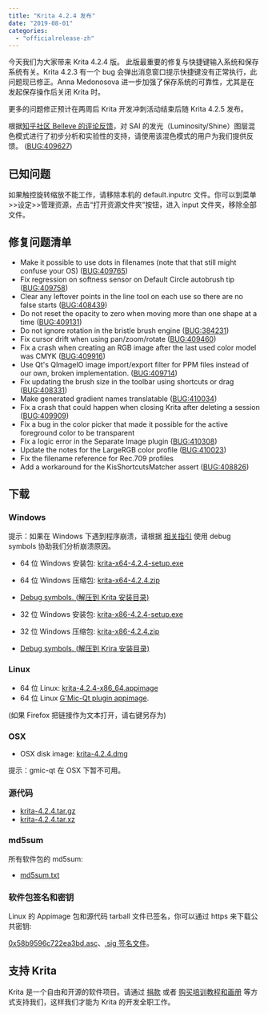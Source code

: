 ```yaml
---
title: "Krita 4.2.4 发布"
date: "2019-08-01"
categories: 
  - "officialrelease-zh"
---
```


今天我们为大家带来 Krita 4.2.4 版。 此版最重要的修复与快捷键输入系统和保存系统有关。Krita 4.2.3 有一个 bug 会弹出消息窗口提示快捷键没有正常执行，此问题现已修正。Anna Medonosova 进一步加强了保存系统的可靠性，尤其是在发起保存操作后关闭 Krita 时。

更多的问题修正预计在两周后 Krita 开发冲刺活动结束后随 Krita 4.2.5 发布。

根据[知乎社区 Belleve 的评论反馈](https://www.zhihu.com/question/58662017/answer/415291523)，对 SAI 的发光（Luminosity/Shine）图层混色模式进行了初步分析和实验性的支持，请使用该混色模式的用户为我们提供反馈。 ([BUG:409627](https://bugs.kde.org/show_bug.cgi?id=409627))

## 已知问题

如果触控旋转缩放不能工作，请移除本机的 default.inputrc 文件。你可以到菜单>>设定>>管理资源，点击“打开资源文件夹”按钮，进入 input 文件夹，移除全部文件。

## 修复问题清单

- Make it possible to use dots in filenames (note that that still might confuse your OS) ([BUG:409765](https://bugs.kde.org/show_bug.cgi?id=409765))
- Fix regression on softness sensor on Default Circle autobrush tip ([BUG:409758](https://bugs.kde.org/show_bug.cgi?id=409758))
- Clear any leftover points in the line tool on each use so there are no false starts ([BUG:408439](https://bugs.kde.org/show_bug.cgi?id=408439))
- Do not reset the opacity to zero when moving more than one shape at a time ([BUG:409131](https://bugs.kde.org/show_bug.cgi?id=409131))
- Do not ignore rotation in the bristle brush engine ([BUG:384231](https://bugs.kde.org/show_bug.cgi?id=384231))
- Fix cursor drift when using pan/zoom/rotate ([BUG:409460](https://bugs.kde.org/show_bug.cgi?id=409460))
- Fix a crash when creating an RGB image after the last used color model was CMYK ([BUG:409916](https://bugs.kde.org/show_bug.cgi?id=409916))
- Use Qt's QImageIO image import/export filter for PPM files instead of our own, broken implementation. ([BUG:409714](https://bugs.kde.org/show_bug.cgi?id=409714))
- Fix updating the brush size in the toolbar using shortcuts or drag ([BUG:408331](https://bugs.kde.org/show_bug.cgi?id=408331))
- Make generated gradient names translatable ([BUG:410034](https://bugs.kde.org/show_bug.cgi?id=410034))
- Fix a crash that could happen when closing Krita after deleting a session ([BUG:409909](https://bugs.kde.org/show_bug.cgi?id=409909))
- Fix a bug in the color picker that made it possible for the active foreground color to be transparent
- Fix a logic error in the Separate Image plugin ([BUG:410308](https://bugs.kde.org/show_bug.cgi?id=410308))
- Update the notes for the LargeRGB color profile ([BUG:410023](https://bugs.kde.org/show_bug.cgi?id=410023))
- Fix the filename reference for Rec.709 profiles
- Add a workaround for the KisShortcutsMatcher assert ([BUG:408826](https://bugs.kde.org/show_bug.cgi?id=408826))

## 下载

### Windows

提示：如果在 Windows 下遇到程序崩溃，请根据 [相关指引](https://docs.krita.org/en/reference_manual/dr_minw_debugger.html#dr-minw) 使用 debug symbols 协助我们分析崩溃原因。

- 64 位 Windows 安装包: [krita-x64-4.2.4-setup.exe](https://download.kde.org/stable/krita/4.2.4/krita-x64-4.2.4-setup.exe)
- 64 位 Windows 压缩包: [krita-x64-4.2.4.zip](https://download.kde.org/stable/krita/4.2.4/krita-x64-4.2.4.zip)
- [Debug symbols. (解压到 Krita 安装目录)](https://download.kde.org/stable/krita/4.2.4/krita-x64-4.2.4-dbg.zip)

- 32 位 Windows 安装包: [krita-x86-4.2.4-setup.exe](https://download.kde.org/stable/krita/4.2.4/krita-x86-4.2.4-setup.exe)
- 32 位 Windows 压缩包: [krita-x86-4.2.4.zip](https://download.kde.org/stable/krita/4.2.4/krita-x86-4.2.4.zip)
- [Debug symbols. (解压到 Krira 安装目录)](https://download.kde.org/stable/krita/4.2.4/krita-x86-4.2.4-dbg.zip)

### Linux

- 64 位 Linux: [krita-4.2.4-x86\_64.appimage](https://download.kde.org/stable/krita/4.2.4/krita-4.2.4-x86_64.appimage)
- 64 位 Linux [G'Mic-Qt plugin appimage](https://download.kde.org/stable/krita/4.2.4/gmic_krita_qt-x86_64.appimage).

(如果 Firefox 把链接作为文本打开，请右键另存为)

### OSX

- OSX disk image: [krita-4.2.4.dmg](https://download.kde.org/stable/krita/4.2.4/krita-4.2.4.dmg)

提示：gmic-qt 在 OSX 下暂不可用。

### 源代码

- [krita-4.2.4.tar.gz](https://download.kde.org/stable/krita/4.2.4/krita-4.2.4.tar.gz)
- [krita-4.2.4.tar.xz](https://download.kde.org/stable/krita/4.2.4/krita-4.2.4.tar.xz)

### md5sum

所有软件包的 md5sum:

- [md5sum.txt](https://download.kde.org/stable/krita/4.2.4/md5sum.txt)

### 软件包签名和密钥

Linux 的 Appimage 包和源代码 tarball 文件已签名，你可以通过 https 来下载公共密钥:

[0x58b9596c722ea3bd.asc](https://share.kde.org/index.php/s/fJ99V5mZvuyD0z8)、[.sig 签名文件](http://download.kde.org/unstable/krita/4.2.0-beta2/)。

## 支持 Krita

Krita 是一个自由和开源的软件项目。请通过 [捐款](https://krita.org/en/support-us/donations/) 或者 [购买培训教程和画册](https://krita.org/en/support-us/shop) 等方式支持我们，这样我们才能为 Krita 的开发全职工作。
